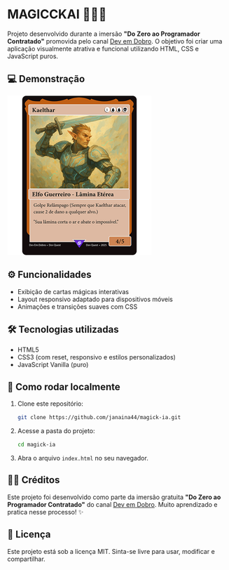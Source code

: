 # MAGICCKAI 🧙‍♂️✨  
Projeto desenvolvido durante a imersão **"Do Zero ao Programador Contratado"** promovida pelo canal [Dev em Dobro](https://www.youtube.com/@DevemDobro). O objetivo foi criar uma aplicação visualmente atrativa e funcional utilizando HTML, CSS e JavaScript puros.

## 💻 Demonstração  
![Imagem do site](src/imagens/carta-kaelthar.png)

## ⚙️ Funcionalidades  
- Exibição de cartas mágicas interativas  
- Layout responsivo adaptado para dispositivos móveis  
- Animações e transições suaves com CSS

## 🛠️ Tecnologias utilizadas  
- HTML5  
- CSS3 (com reset, responsivo e estilos personalizados)  
- JavaScript Vanilla (puro)

## 🚀 Como rodar localmente  
1. Clone este repositório:  
   ```bash
   git clone https://github.com/janaina44/magick-ia.git
   ```  
2. Acesse a pasta do projeto:  
   ```bash
   cd magick-ia
   ```  
3. Abra o arquivo `index.html` no seu navegador.

## 🧑‍🏫 Créditos  
Este projeto foi desenvolvido como parte da imersão gratuita **"Do Zero ao Programador Contratado"** do canal [Dev em Dobro](https://www.youtube.com/@DevemDobro). Muito aprendizado e pratica nesse processo! ✨

## 📄 Licença  
Este projeto está sob a licença MIT. Sinta-se livre para usar, modificar e compartilhar.
